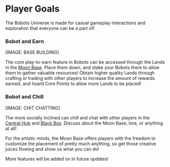 # Player Goals

The Bobots Universe is made for casual gameplay interactions and exploration that everyone can be a part of!&#x20;

### Bobot and Earn

\[IMAGE: BASE BUILDING]

The core play-to-earn feature in Bobots can be accessed through the Lands in the [Moon Base](game-features/moon-base/). Place them down, and stake your Bobots there to allow them to gather valuable resources! Obtain higher quality Lands through crafting or trading with other players to increase the amount of rewards earned, and hoard Core Points to allow more Lands to be placed!&#x20;

### Bobot and Chill

\[IMAGE: CHIT CHATTING]

The more socially inclined can chill and chat with other players in the [Central Hub](game-features/central-hub.md) and [Black Box](game-features/black-box.md). Discuss about the Moon Base, lore, or anything at all!&#x20;

For the artistic minds, the Moon Base offers players with the freedom to customize the placement of pretty much anything, so get those creative juices flowing and show us what you can do!&#x20;

More features will be added on in future updates!&#x20;
